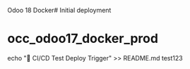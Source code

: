 Odoo 18 Docker# Initial deployment
# occ_odoo17_docker_prod
echo "🚀 CI/CD Test Deploy Trigger" >> README.md
test123